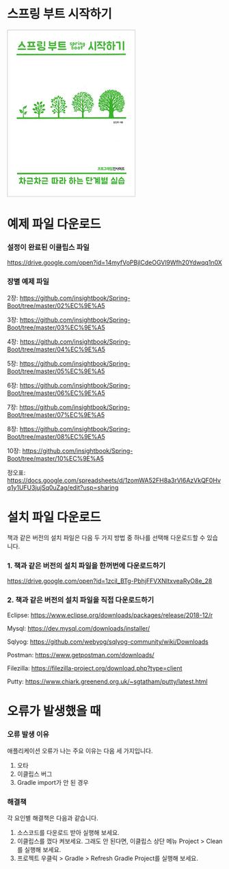 # 스프링 부트 시작하기

![Alt text](Springboot_Small_covered.jpg)


# 예제 파일 다운로드

### 설정이 완료된 이클립스 파일
https://drive.google.com/open?id=14myfVoPBjlCdeOGVl9Wfh20Ydwqq1n0X

### 장별 예제 파일
2장: https://github.com/insightbook/Spring-Boot/tree/master/02%EC%9E%A5

3장: https://github.com/insightbook/Spring-Boot/tree/master/03%EC%9E%A5

4장: https://github.com/insightbook/Spring-Boot/tree/master/04%EC%9E%A5

5장: https://github.com/insightbook/Spring-Boot/tree/master/05%EC%9E%A5

6장: https://github.com/insightbook/Spring-Boot/tree/master/06%EC%9E%A5

7장: https://github.com/insightbook/Spring-Boot/tree/master/07%EC%9E%A5

8장: https://github.com/insightbook/Spring-Boot/tree/master/08%EC%9E%A5

10장: https://github.com/insightbook/Spring-Boot/tree/master/10%EC%9E%A5

정오표: https://docs.google.com/spreadsheets/d/1zomWA52FH8a3rVl6AzVkQF0Hvq1y1UFU3jujSq0uZag/edit?usp=sharing



# 설치 파일 다운로드
책과 같은 버전의 설치 파일은 다음 두 가지 방법 중 하나를 선택해 다운로드할 수 있습니다.

### 1. 책과 같은 버전의 설치 파일을 한꺼번에 다운로드하기
<https://drive.google.com/open?id=1zciI_BTg-PbhjFFVXNItxveaRyO8e_28>

### 2. 책과 같은 버전의 설치 파일을 직접 다운로드하기
Eclipse: <https://www.eclipse.org/downloads/packages/release/2018-12/r>

Mysql: https://dev.mysql.com/downloads/installer/

Sqlyog: https://github.com/webyog/sqlyog-community/wiki/Downloads

Postman: https://www.getpostman.com/downloads/

Filezilla: https://filezilla-project.org/download.php?type=client

Putty: https://www.chiark.greenend.org.uk/~sgtatham/putty/latest.html



# 오류가 발생했을 때

### 오류 발생 이유
애플리케이션 오류가 나는 주요 이유는 다음 세 가지입니다.
1. 오타
2. 이클립스 버그
3. Gradle import가 안 된 경우

### 해결책
각 요인별 해결책은 다음과 같습니다.
1. 소스코드를 다운로드 받아 실행해 보세요.
2. 이클립스를 껐다 켜보세요.
   그래도 안 된다면, 이클립스 상단 메뉴 Project > Clean를 실행해 보세요.
3. 프로젝트 우클릭 > Gradle > Refresh Gradle Project를 실행해 보세요.


